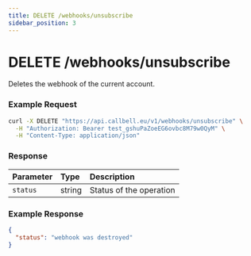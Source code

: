 ```yaml
---
title: DELETE /webhooks/unsubscribe
sidebar_position: 3
---
```


# DELETE /webhooks/unsubscribe

Deletes the webhook of the current account.

### Example Request

```bash title=request.sh
curl -X DELETE "https://api.callbell.eu/v1/webhooks/unsubscribe" \
  -H "Authorization: Bearer test_gshuPaZoeEG6ovbc8M79w0QyM" \
  -H "Content-Type: application/json"
```

### Response

| Parameter | Type   | Description             |
| :-------- | :----- | :---------------------- |
| `status`  | string | Status of the operation |

### Example Response

```json title=response.json
{
  "status": "webhook was destroyed"
}
```
